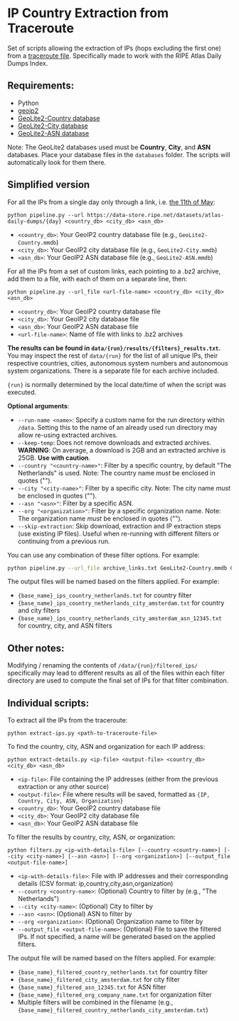 # IP Country Extraction from Traceroute

Set of scripts allowing the extraction of IPs (hops excluding the first one) from a [traceroute file](https://data-store.ripe.net/datasets/atlas-daily-dumps/). Specifically made to work with the RIPE Atlas Daily Dumps Index.

## Requirements:
  - Python
  - [geoip2](https://pypi.org/project/geoip2/)
  - [GeoLite2-Country database](https://dev.maxmind.com/geoip/docs/databases/city-and-country/)
  - [GeoLite2-City database](https://dev.maxmind.com/geoip/docs/databases/city-and-country/)
  - [GeoLite2-ASN database](https://dev.maxmind.com/geoip/docs/databases/asn/)
  

Note: The GeoLite2 databases used must be **Country**, **City**, and **ASN** databases. Place your database files in the `databases` folder. The scripts will automatically look for them there.

## Simplified version

For all the IPs from a single day only through a link, i.e. [the 11th of May](https://data-store.ripe.net/datasets/atlas-daily-dumps/2025-05-11/):

```
python pipeline.py --url https://data-store.ripe.net/datasets/atlas-daily-dumps/{day} <country_db> <city_db> <asn_db>
```
- `<country_db>`: Your GeoIP2 country database file (e.g., `GeoLite2-Country.mmdb`)
- `<city_db>`: Your GeoIP2 city database file (e.g., `GeoLite2-City.mmdb`)
- `<asn_db>`: Your GeoIP2 ASN database file (e.g., `GeoLite2-ASN.mmdb`)

For all the IPs from a set of custom links, each pointing to a .bz2 archive, add them to a file, with each of them on a separate line, then:

```
python pipeline.py --url_file <url-file-name> <country_db> <city_db> <asn_db>
```
- `<country_db>`: Your GeoIP2 country database file
- `<city_db>`: Your GeoIP2 city database file
- `<asn_db>`: Your GeoIP2 ASN database file
- `<url-file-name>`: Name of file with links to .bz2 archives

**The results can be found in `data/{run}/results/{filters}_results.txt`.** You may inspect the rest of `data/{run}` for the list of all unique IPs, their respective countries, cities, autonomous system numbers and autonomous system organizations. There is a separate file for each archive included. 

`{run}` is normally determined by the local date/time of when the script was executed. 

**Optional arguments**:
- `--run-name <name>`: Specify a custom name for the run directory within `/data`. Setting this to the name of an already used run directory may allow re-using extracted archives.
- `--keep-temp`: Does not remove downloads and extracted archives. **WARNING**: On average, a download is 2GB and an extracted archive is 25GB. **Use with caution**.
- `--country "<country-name>"`: Filter by a specific country, by default "The Netherlands" is used. Note: The country name *must* be enclosed in quotes ("").
- `--city "<city-name>"`: Filter by a specific city. Note: The city name *must* be enclosed in quotes ("").
- `--asn "<asn>"`: Filter by a specific ASN.
- `--org "<organization>"`: Filter by a specific organization name. Note: The organization name *must* be enclosed in quotes ("").
- `--skip-extraction`: Skip download, extraction and IP extraction steps (use existing IP files). Useful when re-running with different filters or continuing from a previous run.

You can use any combination of these filter options. For example:
```bash
python pipeline.py --url_file archive_links.txt GeoLite2-Country.mmdb GeoLite2-City.mmdb GeoLite2-ASN.mmdb --country "The Netherlands" --city "Delft"
```

The output files will be named based on the filters applied. For example:
- `{base_name}_ips_country_netherlands.txt` for country filter
- `{base_name}_ips_country_netherlands_city_amsterdam.txt` for country and city filters
- `{base_name}_ips_country_netherlands_city_amsterdam_asn_12345.txt` for country, city, and ASN filters

## Other notes:

Modifying / renaming the contents of `/data/{run}/filtered_ips/` specifically may lead to different results as all of the files within each filter directory are used to compute the final set of IPs for that filter combination.

## Individual scripts:

To extract all the IPs from the traceroute:

```
python extract-ips.py <path-to-traceroute-file>
```

To find the country, city, ASN and organization for each IP address:

```
python extract-details.py <ip-file> <output-file> <country_db> <city_db> <asn_db>
```
- `<ip-file>`: File containing the IP addresses (either from the previous extraction or any other source)
- `<output-file>`: File where results will be saved, formatted as `{IP, Country, City, ASN, Organization}`
- `<country_db>`: Your GeoIP2 country database file
- `<city_db>`: Your GeoIP2 city database file
- `<asn_db>`: Your GeoIP2 ASN database file

To filter the results by country, city, ASN, or organization:

```
python filters.py <ip-with-details-file> [--country <country-name>] [--city <city-name>] [--asn <asn>] [--org <organization>] [--output_file <output-file-name>]
```

- `<ip-with-details-file>`: File with IP addresses and their corresponding details (CSV format: ip,country,city,asn,organization)
- `--country <country-name>`: (Optional) Country to filter by (e.g., "The Netherlands")
- `--city <city-name>`: (Optional) City to filter by
- `--asn <asn>`: (Optional) ASN to filter by
- `--org <organization>`: (Optional) Organization name to filter by
- `--output_file <output-file-name>`: (Optional) File to save the filtered IPs. If not specified, a name will be generated based on the applied filters.

The output file will be named based on the filters applied. For example:
- `{base_name}_filtered_country_netherlands.txt` for country filter
- `{base_name}_filtered_city_amsterdam.txt` for city filter
- `{base_name}_filtered_asn_12345.txt` for ASN filter
- `{base_name}_filtered_org_company_name.txt` for organization filter
- Multiple filters will be combined in the filename (e.g., `{base_name}_filtered_country_netherlands_city_amsterdam.txt`)
